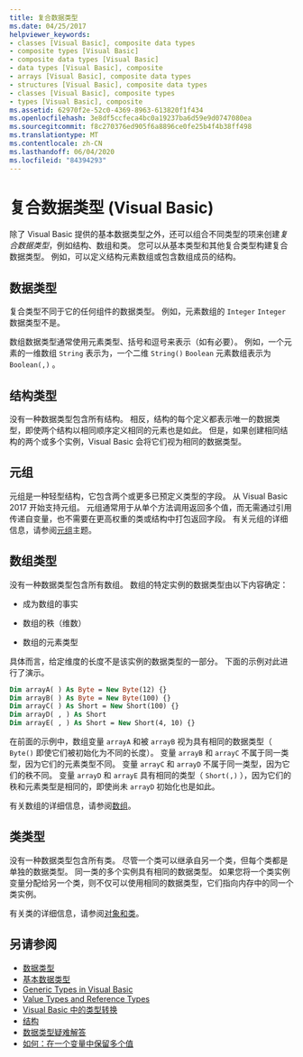 ```yaml
---
title: 复合数据类型
ms.date: 04/25/2017
helpviewer_keywords:
- classes [Visual Basic], composite data types
- composite types [Visual Basic]
- composite data types [Visual Basic]
- data types [Visual Basic], composite
- arrays [Visual Basic], composite data types
- structures [Visual Basic], composite data types
- classes [Visual Basic], composite types
- types [Visual Basic], composite
ms.assetid: 62970f2e-52c0-4369-8963-613820f1f434
ms.openlocfilehash: 3e8df5ccfeca4bc0a19237ba6d59e9d0747080ea
ms.sourcegitcommit: f8c270376ed905f6a8896ce0fe25b4f4b38ff498
ms.translationtype: MT
ms.contentlocale: zh-CN
ms.lasthandoff: 06/04/2020
ms.locfileid: "84394293"
---
```

# <a name="composite-data-types-visual-basic"></a>复合数据类型 (Visual Basic)
除了 Visual Basic 提供的基本数据类型之外，还可以组合不同类型的项来创建*复合数据类型*，例如结构、数组和类。 您可以从基本类型和其他复合类型构建复合数据类型。 例如，可以定义结构元素数组或包含数组成员的结构。  
  
## <a name="data-types"></a>数据类型  
 复合类型不同于它的任何组件的数据类型。 例如，元素数组的 `Integer` `Integer` 数据类型不是。  
  
 数组数据类型通常使用元素类型、括号和逗号来表示（如有必要）。 例如，一个元素的一维数组 `String` 表示为，一个二维 `String()` `Boolean` 元素数组表示为 `Boolean(,)` 。  
  
## <a name="structure-types"></a>结构类型  
 没有一种数据类型包含所有结构。 相反，结构的每个定义都表示唯一的数据类型，即使两个结构以相同顺序定义相同的元素也是如此。 但是，如果创建相同结构的两个或多个实例，Visual Basic 会将它们视为相同的数据类型。  
  
## <a name="tuples"></a>元组

元组是一种轻型结构，它包含两个或更多已预定义类型的字段。 从 Visual Basic 2017 开始支持元组。 元组通常用于从单个方法调用返回多个值，而无需通过引用传递自变量，也不需要在更高权重的类或结构中打包返回字段。 有关元组的详细信息，请参阅[元组](tuples.md)主题。

## <a name="array-types"></a>数组类型  
 没有一种数据类型包含所有数组。 数组的特定实例的数据类型由以下内容确定：  
  
- 成为数组的事实  
  
- 数组的秩（维数）  
  
- 数组的元素类型  
  
 具体而言，给定维度的长度不是该实例的数据类型的一部分。 下面的示例对此进行了演示。  
  
```vb  
Dim arrayA( ) As Byte = New Byte(12) {}  
Dim arrayB( ) As Byte = New Byte(100) {}  
Dim arrayC( ) As Short = New Short(100) {}  
Dim arrayD( , ) As Short  
Dim arrayE( , ) As Short = New Short(4, 10) {}  
```  
  
 在前面的示例中，数组变量 `arrayA` 和被 `arrayB` 视为具有相同的数据类型（ `Byte()` 即使它们被初始化为不同的长度）。 变量 `arrayB` 和 `arrayC` 不属于同一类型，因为它们的元素类型不同。 变量 `arrayC` 和 `arrayD` 不属于同一类型，因为它们的秩不同。 变量 `arrayD` 和 `arrayE` 具有相同的类型（ `Short(,)` ），因为它们的秩和元素类型是相同的，即使尚未 `arrayD` 初始化也是如此。  
  
 有关数组的详细信息，请参阅[数组](../arrays/index.md)。  
  
## <a name="class-types"></a>类类型  
 没有一种数据类型包含所有类。 尽管一个类可以继承自另一个类，但每个类都是单独的数据类型。 同一类的多个实例具有相同的数据类型。 如果您将一个类实例变量分配给另一个类，则不仅可以使用相同的数据类型，它们指向内存中的同一个类实例。  
  
 有关类的详细信息，请参阅[对象和类](../objects-and-classes/index.md)。  
  
## <a name="see-also"></a>另请参阅

- [数据类型](index.md)
- [基本数据类型](elementary-data-types.md)
- [Generic Types in Visual Basic](generic-types.md)
- [Value Types and Reference Types](value-types-and-reference-types.md)
- [Visual Basic 中的类型转换](type-conversions.md)
- [结构](structures.md)
- [数据类型疑难解答](troubleshooting-data-types.md)
- [如何：在一个变量中保留多个值](how-to-hold-more-than-one-value-in-a-variable.md)
